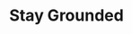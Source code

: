 ---
title: Stay Grounded
url: 'https://stay-grounded.org/'
categories:
  - 97826809-ed97-424c-9c46-cedba824add8
tags:
  - flightfree
description: >-
  A global network of more than 150 member organisations, among them local
  airport opposition and climate justice groups, NGOs, trade unions, initiatives
  fostering alternatives to aviation like night trains, and organisations
  supporting communities which struggle against offset projects or biofuel
  plantations
image: null
blueprint: action

---